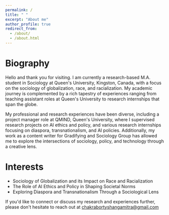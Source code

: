 ```yaml
---
permalink: /
title: " "
excerpt: "About me"
author_profile: true
redirect_from: 
  - /about/
  - /about.html
---
```


Biography
======
Hello and thank you for visiting. I am currently a research-based M.A. student in Sociology at Queen's University, Kingston, Canada, with a focus on the sociology of globalization, race, and racialization. My academic journey is complemented by a rich tapestry of experiences ranging from teaching assistant roles at Queen's University to research internships that span the globe.

My professional and research experiences have been diverse, including a project manager role at QMIND, Queen's University, where I supervised research projects on AI ethics and policy, and various research internships focusing on diaspora, transnationalism, and AI policies. Additionally, my work as a content writer for Gradifying and Sociology Group has allowed me to explore the intersections of sociology, policy, and technology through a creative lens.

Interests
======
* Sociology of Globalization and its Impact on Race and Racialization
* The Role of AI Ethics and Policy in Shaping Societal Norms
* Exploring Diaspora and Transnationalism Through a Sociological Lens

If you'd like to connect or discuss my research and experiences further, please don't hesitate to reach out at chakrabortyshangamitra@gmail.com